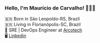 ### Hello, I'm Maurício de Carvalho! 👨🏻‍💻 <br />

🇧🇷 Born in São Leopoldo-RS, Brazil <br />
🇧🇷 Living in Florianópolis-SC, Brazil <br />
🚀 SRE | DevOps Engineer at [Arcotech](https://arcoeducacao.com.br/) <br /> 
🖥 [Linkedin](https://www.linkedin.com/in/maaucarvalho/) <br /> 
